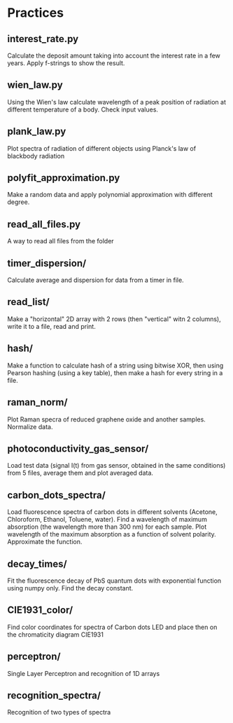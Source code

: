 # Practices 

## interest_rate.py
Calculate the deposit amount taking into account the interest rate in a few years. Apply f-strings to show the result.

## wien_law.py 
Using the Wien's law  calculate wavelength of a peak position of radiation at different temperature of a body. Check input values.

## plank_law.py
Plot spectra of radiation of different objects using Planck's law of blackbody radiation

## polyfit_approximation.py
Make a random data and apply polynomial approximation with different degree.

## read_all_files.py
A way to read all files from the folder

## timer_dispersion/
Calculate average and dispersion for data from a timer in file.

## read_list/
Make a "horizontal" 2D array with 2 rows (then "vertical" witn 2 columns), write it to a file, read and print.

## hash/
Make a function to calculate hash of a string using bitwise  XOR, then using Pearson hashing (using a key table), then make a hash for every string in a file.

## raman_norm/
Plot Raman specra of reduced graphene oxide and another samples. Normalize data.

## photoconductivity_gas_sensor/
Load test data (signal I(t) from gas sensor, obtained in the same conditions) from 5 files, average them and plot averaged data.

## carbon_dots_spectra/
Load fluorescence spectra of carbon dots in different solvents (Acetone, Chloroform, Ethanol, Toluene, water). Find a wavelength of maximum absorption (the wavelength more than 300 nm) for each sample. Plot wavelength of the maximum absorption as a function of solvent polarity. Approximate the function.

## decay_times/
Fit the fluorescence decay of PbS quantum dots with exponential function using numpy only. Find the decay constant.

## CIE1931_color/
Find color coordinates for spectra of Carbon dots LED and place then on the chromaticity diagram CIE1931

## perceptron/
Single Layer Perceptron and recognition of 1D arrays

## recognition_spectra/
Recognition of two types of spectra